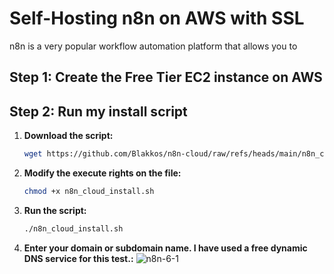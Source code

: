 # Self-Hosting n8n on AWS with SSL 

n8n is a very popular workflow automation platform that allows you to 


## Step 1: Create the Free Tier EC2 instance on AWS

## Step 2: Run my install script

1. **Download the script:**
   ```bash
   wget https://github.com/Blakkos/n8n-cloud/raw/refs/heads/main/n8n_cloud_install.sh

2. **Modify the execute rights on the file:**
   ```bash
   chmod +x n8n_cloud_install.sh

3. **Run the script:**
   ```bash
   ./n8n_cloud_install.sh

4. **Enter your domain or subdomain name. I have used a free dynamic DNS service for this test.:**
   ![n8n-6-1](https://github.com/user-attachments/assets/f0a40a6a-76b9-43fa-a4a0-c0714ead2107)
